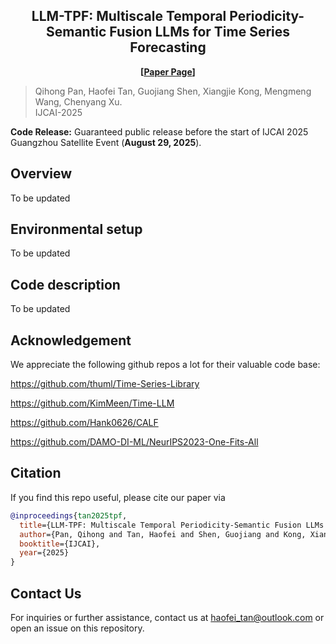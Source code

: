 <div align="center">
  <h2><b> LLM-TPF: Multiscale Temporal Periodicity-Semantic Fusion LLMs for Time Series Forecasting </b></h2>
</div>
<div align="center">

**[<a href="https://arxiv.org/">Paper Page</a>]**
</div>

> Qihong Pan, Haofei Tan, Guojiang Shen, Xiangjie Kong, Mengmeng Wang, Chenyang Xu.  
> IJCAI-2025

**Code Release:** Guaranteed public release before the start of IJCAI 2025 Guangzhou Satellite Event (**August 29, 2025**).

## Overview
To be updated

## Environmental setup
To be updated

## Code description
To be updated

## Acknowledgement

We appreciate the following github repos a lot for their valuable code base:

https://github.com/thuml/Time-Series-Library

https://github.com/KimMeen/Time-LLM

https://github.com/Hank0626/CALF

https://github.com/DAMO-DI-ML/NeurIPS2023-One-Fits-All

## Citation
If you find this repo useful, please cite our paper via
```bibtex
@inproceedings{tan2025tpf,
  title={LLM-TPF: Multiscale Temporal Periodicity-Semantic Fusion LLMs for Time Series Forecasting},
  author={Pan, Qihong and Tan, Haofei and Shen, Guojiang and Kong, Xiangjie and Wang, Mengmeng and Xu, Chenyang},
  booktitle={IJCAI},
  year={2025}
}
```
## Contact Us
For inquiries or further assistance, contact us at [haofei_tan@outlook.com](mailto:haofei_tan@outlook.com) or open an issue on this repository.
